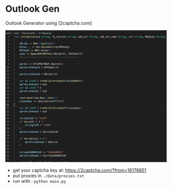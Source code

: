 # Outlook Gen
Outlook Generator using [2captcha.com]

![Screenshot](screenshot.png)

* get your captcha key at: https://2captcha.com/?from=16176851
* put proxies in `./data/proxies.txt`  
* run with : `python main.py`
